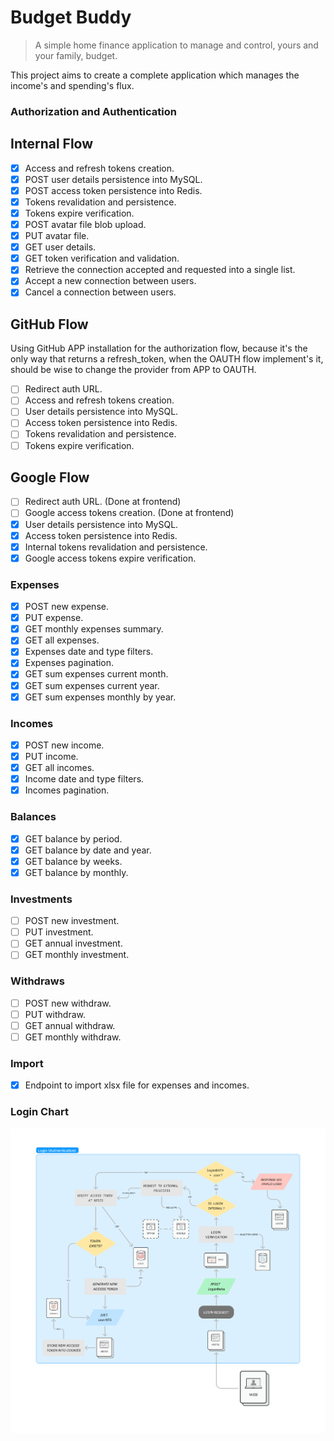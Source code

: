 # Budget Buddy

> A simple home finance application to manage and control, yours and your family, budget.

This project aims to create a complete application which manages the income's and spending's flux.

### Authorization and Authentication

## Internal Flow

- [x] Access and refresh tokens creation.
- [x] POST user details persistence into MySQL.
- [x] POST access token persistence into Redis.
- [x] Tokens revalidation and persistence.
- [x] Tokens expire verification.
- [x] POST avatar file blob upload.
- [x] PUT avatar file.
- [x] GET user details.
- [x] GET token verification and validation.
- [x] Retrieve the connection accepted and requested into a single list.
- [x] Accept a new connection between users.
- [x] Cancel a connection between users.

## GitHub Flow

Using GitHub APP installation for the authorization flow, because it's the only way that returns
a refresh_token, when the OAUTH flow implement's it, should be wise to change the provider from APP to OAUTH.

- [ ] Redirect auth URL.
- [ ] Access and refresh tokens creation.
- [ ] User details persistence into MySQL.
- [ ] Access token persistence into Redis.
- [ ] Tokens revalidation and persistence.
- [ ] Tokens expire verification.

## Google Flow

- [ ] Redirect auth URL. (Done at frontend)
- [ ] Google access tokens creation. (Done at frontend)
- [x] User details persistence into MySQL.
- [x] Access token persistence into Redis.
- [x] Internal tokens revalidation and persistence.
- [x] Google access tokens expire verification.

### Expenses

- [x] POST new expense.
- [x] PUT expense.
- [x] GET monthly expenses summary.
- [x] GET all expenses.
- [x] Expenses date and type filters.
- [x] Expenses pagination.
- [x] GET sum expenses current month.
- [x] GET sum expenses current year.
- [x] GET sum expenses monthly by year.

### Incomes

- [x] POST new income.
- [x] PUT income.
- [x] GET all incomes.
- [x] Income date and type filters.
- [x] Incomes pagination.

### Balances

- [x] GET balance by period.
- [x] GET balance by date and year.
- [x] GET balance by weeks.
- [x] GET balance by monthly.

### Investments

- [ ] POST new investment.
- [ ] PUT investment.
- [ ] GET annual investment.
- [ ] GET monthly investment.

### Withdraws

- [ ] POST new withdraw.
- [ ] PUT withdraw.
- [ ] GET annual withdraw.
- [ ] GET monthly withdraw.

### Import

- [x] Endpoint to import xlsx file for expenses and incomes.

### Login Chart

![Login Chart](.github/budget-buddy-login.png)